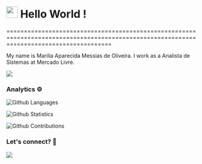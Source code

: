 
<h1><img src="https://emojis.slackmojis.com/emojis/images/1531849430/4246/blob-sunglasses.gif?1531849430" width="30"/> Hello World ! </h1>
==========================================================================================================================================


My name is Marilia Aparecida Messias de Oliveira. I work as a Analista de Sistemas at Mercado Livre.

![](http://estruyf-github.azurewebsites.net/api/VisitorHit?user=mariliamessias&repo=mariliamessias&countColorcountColor)

### Analytics ⚙️

![Github Languages](https://github-readme-stats.vercel.app/api/top-langs/?username=mariliamessias&layout=compact&count_private=true)

![Github Statistics](https://github-readme-stats.vercel.app/api/?username=mariliamessias&count_private=true&show_icons=true)

![Github Contributions](https://github-readme-streak-stats.herokuapp.com/?user=mariliamessias&hide_border=true)

### Let's connect? 🤝

<p align="left">

<a href="https://www.linkedin.com/in/mariliamessias/"><img src="https://img.shields.io/badge/-LinkedIn-0077B5?style=flat&logo=Linkedin&logoColor=white"/></a>

</p>